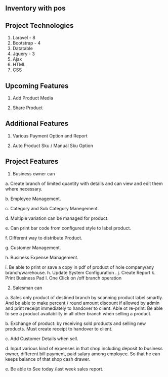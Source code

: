 

## Inventory with pos

## Project Technologies 
1.	Laravel  - 8
2.	Bootstrap - 4
3.	Datatable
4.	Jquery - 3
5.	Ajax
6.	HTML
4.	CSS

## Upcoming Features

1. Add Product Media

2. Share Product 

## Additional Features

1. Various Payment Option and Report 

2. Auto Product Sku / Manual Sku Option


## Project Features

1.	Business owner can 

a.	Create branch of limited quantity with details and can view and edit them where necessary.

b.	Employee Management. 

c.	Category and Sub Category Manegement. 

d.	Multiple variation can be managed for product. 

e.	Can print bar code from configured style to label product. 

f.	Different way to distribute Product. 

g.	Customer Management.  

h.	Business Expense Management. 

i.	Be able to print or save a copy in pdf  of product of hole company/any branch/warehouse. 
h.  Update System Configuration .
j.  Create Report 
k.  Print Business Pad
l.  One Click on /off branch operation



2.	Salesman can

a.	Sales only product of destined branch by scanning product label smartly.  And be able to make percent / round amount  discount if allowed by admin and print receipt immediately to handover to client. Able ot re-print. Be able to see a product availability in all other branch when selling a product.

b.	Exchange of product:  by receiving sold products and selling new products. Must create receipt to handover to client.

c.	Add Customer Details when sell.

d.	Input  various  kind of expenses in that shop including deposit to business owner,  different bill payment, paid salary among employee. So that  he can keeps  balance of that shop  cash drawer.   

e.	Be able to See today /last week sales report.

